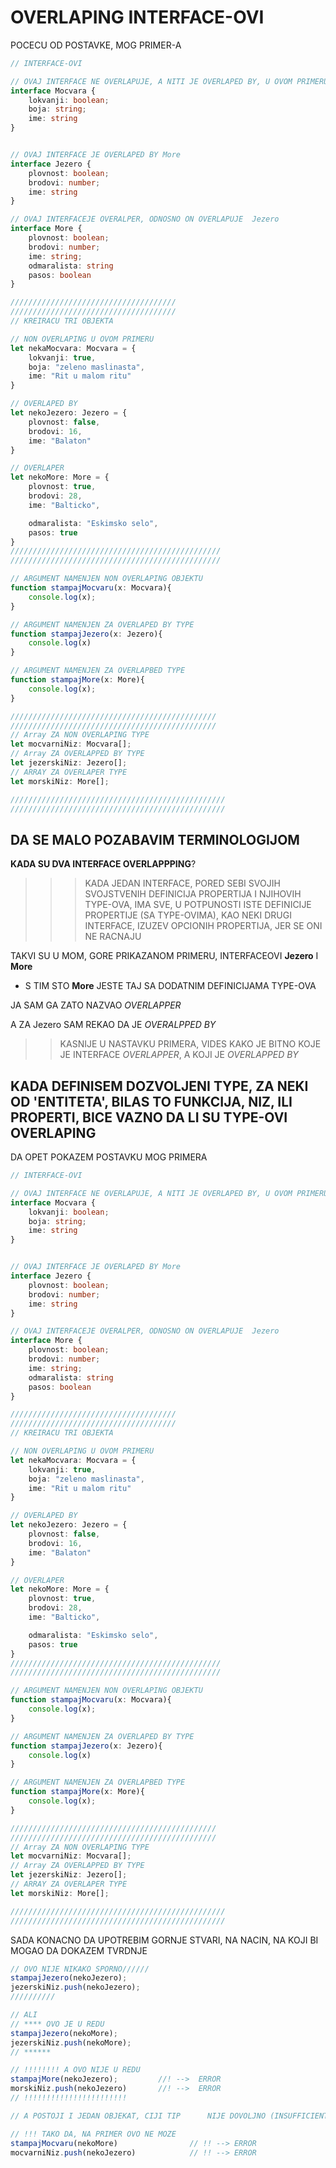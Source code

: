 # OVERLAPING INTERFACE-OVI

POCECU OD POSTAVKE, MOG PRIMER-A

```typescript
// INTERFACE-OVI

// OVAJ INTERFACE NE OVERLAPUJE, A NITI JE OVERLAPED BY, U OVOM PRIMERU
interface Mocvara {
    lokvanji: boolean;
    boja: string;
    ime: string
}


// OVAJ INTERFACE JE OVERLAPED BY More
interface Jezero {
    plovnost: boolean;
    brodovi: number;
    ime: string
}

// OVAJ INTERFACEJE OVERALPER, ODNOSNO ON OVERLAPUJE  Jezero
interface More {
    plovnost: boolean;
    brodovi: number;
    ime: string;
    odmaralista: string
    pasos: boolean
}

/////////////////////////////////////
/////////////////////////////////////
// KREIRACU TRI OBJEKTA

// NON OVERLAPING U OVOM PRIMERU
let nekaMocvara: Mocvara = {
    lokvanji: true,
    boja: "zeleno maslinasta",
    ime: "Rit u malom ritu"
} 

// OVERLAPED BY
let nekoJezero: Jezero = {
    plovnost: false,
    brodovi: 16,
    ime: "Balaton"
}

// OVERLAPER
let nekoMore: More = {
    plovnost: true,
    brodovi: 28,
    ime: "Balticko",

    odmaralista: "Eskimsko selo",
    pasos: true
}
///////////////////////////////////////////////
///////////////////////////////////////////////

// ARGUMENT NAMENJEN NON OVERLAPING OBJEKTU
function stampajMocvaru(x: Mocvara){
    console.log(x);
}

// ARGUMENT NAMENJEN ZA OVERLAPED BY TYPE
function stampajJezero(x: Jezero){
    console.log(x)
}

// ARGUMENT NAMENJEN ZA OVERLAPBED TYPE
function stampajMore(x: More){
    console.log(x);
}

//////////////////////////////////////////////
//////////////////////////////////////////////
// Array ZA NON OVERLAPING TYPE
let mocvarniNiz: Mocvara[]; 
// Array ZA OVERLAPPED BY TYPE
let jezerskiNiz: Jezero[];
// ARRAY ZA OVERLAPER TYPE
let morskiNiz: More[];

////////////////////////////////////////////////
////////////////////////////////////////////////
```

## DA SE MALO POZABAVIM TERMINOLOGIJOM

**KADA SU DVA INTERFACE OVERLAPPPING**?

>>> KADA JEDAN INTERFACE, PORED SEBI SVOJIH SVOJSTVENIH DEFINICIJA PROPERTIJA I NJIHOVIH TYPE-OVA,  IMA  SVE, U POTPUNOSTI ISTE DEFINICIJE PROPERTIJE (SA TYPE-OVIMA), KAO NEKI DRUGI INTERFACE, IZUZEV OPCIONIH PROPERTIJA, JER SE ONI NE RACNAJU

TAKVI SU U MOM, GORE PRIKAZANOM PRIMERU, INTERFACEOVI **Jezero** I **More**

- S TIM STO **More** JESTE TAJ SA DODATNIM DEFINICIJAMA TYPE-OVA

JA SAM GA ZATO NAZVAO *OVERLAPPER*

A ZA Jezero SAM REKAO DA JE *OVERALPPED BY*

>> KASNIJE U NASTAVKU PRIMERA, VIDES KAKO JE BITNO KOJE JE INTERFACE *OVERLAPPER*, A KOJI JE *OVERLAPPED BY*

## KADA DEFINISEM DOZVOLJENI TYPE, ZA NEKI OD 'ENTITETA', BILAS TO FUNKCIJA, NIZ, ILI PROPERTI, BICE VAZNO DA LI SU TYPE-OVI OVERLAPING

DA OPET POKAZEM POSTAVKU MOG PRIMERA

```typescript
// INTERFACE-OVI

// OVAJ INTERFACE NE OVERLAPUJE, A NITI JE OVERLAPED BY, U OVOM PRIMERU
interface Mocvara {
    lokvanji: boolean;
    boja: string;
    ime: string
}


// OVAJ INTERFACE JE OVERLAPED BY More
interface Jezero {
    plovnost: boolean;
    brodovi: number;
    ime: string
}

// OVAJ INTERFACEJE OVERALPER, ODNOSNO ON OVERLAPUJE  Jezero
interface More {
    plovnost: boolean;
    brodovi: number;
    ime: string;
    odmaralista: string
    pasos: boolean
}

/////////////////////////////////////
/////////////////////////////////////
// KREIRACU TRI OBJEKTA

// NON OVERLAPING U OVOM PRIMERU
let nekaMocvara: Mocvara = {
    lokvanji: true,
    boja: "zeleno maslinasta",
    ime: "Rit u malom ritu"
} 

// OVERLAPED BY
let nekoJezero: Jezero = {
    plovnost: false,
    brodovi: 16,
    ime: "Balaton"
}

// OVERLAPER
let nekoMore: More = {
    plovnost: true,
    brodovi: 28,
    ime: "Balticko",

    odmaralista: "Eskimsko selo",
    pasos: true
}
///////////////////////////////////////////////
///////////////////////////////////////////////

// ARGUMENT NAMENJEN NON OVERLAPING OBJEKTU
function stampajMocvaru(x: Mocvara){
    console.log(x);
}

// ARGUMENT NAMENJEN ZA OVERLAPED BY TYPE
function stampajJezero(x: Jezero){
    console.log(x)
}

// ARGUMENT NAMENJEN ZA OVERLAPBED TYPE
function stampajMore(x: More){
    console.log(x);
}

//////////////////////////////////////////////
//////////////////////////////////////////////
// Array ZA NON OVERLAPING TYPE
let mocvarniNiz: Mocvara[]; 
// Array ZA OVERLAPPED BY TYPE
let jezerskiNiz: Jezero[];
// ARRAY ZA OVERLAPER TYPE
let morskiNiz: More[];

////////////////////////////////////////////////
////////////////////////////////////////////////
```

SADA KONACNO DA UPOTREBIM GORNJE STVARI, NA NACIN, NA KOJI BI MOGAO DA DOKAZEM TVRDNJE

```typescript
// OVO NIJE NIKAKO SPORNO//////
stampajJezero(nekoJezero);
jezerskiNiz.push(nekoJezero);
//////////

// ALI
// **** OVO JE U REDU
stampajJezero(nekoMore);
jezerskiNiz.push(nekoMore);
// ******

// !!!!!!!! A OVO NIJE U REDU
stampajMore(nekoJezero);         //! -->  ERROR
morskiNiz.push(nekoJezero)       //! -->  ERROR
// !!!!!!!!!!!!!!!!!!!!!!!

// A POSTOJI I JEDAN OBJEKAT, CIJI TIP      NIJE DOVOLJNO (INSUFFICIENTLY) OVERRLAPING

// !!! TAKO DA, NA PRIMER OVO NE MOZE
stampajMocvaru(nekoMore)                // !! --> ERROR
mocvarniNiz.push(nekoJezero)            // !! --> ERROR

```
